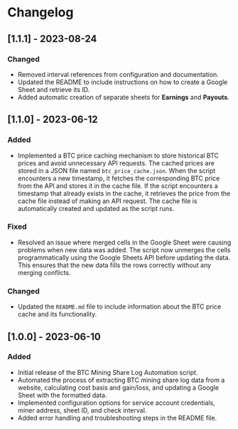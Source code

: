 # Changelog

## [1.1.1] - 2023-08-24
### Changed
- Removed interval references from configuration and documentation.
- Updated the README to include instructions on how to create a Google Sheet and retrieve its ID.
- Added automatic creation of separate sheets for **Earnings** and **Payouts**.

## [1.1.0] - 2023-06-12
### Added
- Implemented a BTC price caching mechanism to store historical BTC prices and avoid unnecessary API requests. The cached prices are stored in a JSON file named `btc_price_cache.json`. When the script encounters a new timestamp, it fetches the corresponding BTC price from the API and stores it in the cache file. If the script encounters a timestamp that already exists in the cache, it retrieves the price from the cache file instead of making an API request. The cache file is automatically created and updated as the script runs.

### Fixed
- Resolved an issue where merged cells in the Google Sheet were causing problems when new data was added. The script now unmerges the cells programmatically using the Google Sheets API before updating the data. This ensures that the new data fills the rows correctly without any merging conflicts.

### Changed
- Updated the `README.md` file to include information about the BTC price cache and its functionality.

## [1.0.0] - 2023-06-10
### Added
- Initial release of the BTC Mining Share Log Automation script.
- Automated the process of extracting BTC mining share log data from a website, calculating cost basis and gain/loss, and updating a Google Sheet with the formatted data.
- Implemented configuration options for service account credentials, miner address, sheet ID, and check interval.
- Added error handling and troubleshooting steps in the README file.
